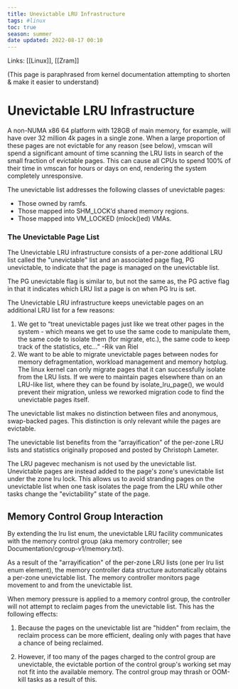 ```yaml
---
title: Unevictable LRU Infrastructure
tags: #linux
toc: true
season: summer
date updated: 2022-08-17 00:10
---
```


Links: [[Linux]], [[Zram]]

(This page is paraphrased from kernel documentation attempting to shorten & make it easier to understand)

# Unevictable LRU Infrastructure

A non-NUMA x86 64 platform with 128GB of main memory, for example, will have over 32 million 4k pages in a single zone. When a large proportion of these pages are not evictable for any reason (see below), vmscan will spend a significant amount of time scanning the LRU lists in search of the small fraction of evictable pages. This can cause all CPUs to spend 100% of their time in vmscan for hours or days on end, rendering the system completely unresponsive.

The unevictable list addresses the following classes of unevictable pages:

- Those owned by ramfs.
- Those mapped into SHM_LOCK’d shared memory regions.
- Those mapped into VM_LOCKED (mlock()ed) VMAs.

### The Unevictable Page List

The Unevictable LRU infrastructure consists of a per-zone additional LRU list called the "unevictable" list and an associated page flag, PG unevictable, to indicate that the page is managed on the unevictable list.

The PG unevictable flag is similar to, but not the same as, the PG active flag in that it indicates which LRU list a page is on when PG lru is set.

The Unevictable LRU infrastructure keeps unevictable pages on an additional LRU list for a few reasons:

1. We get to “treat unevictable pages just like we treat other pages in the system - which means we get to use the same code to manipulate them, the same code to isolate them (for migrate, etc.), the same code to keep track of the statistics, etc...” -Rik van Riel
2. We want to be able to migrate unevictable pages between nodes for memory defragmentation, workload management and memory hotplug. The linux kernel can only migrate pages that it can successfully isolate from the LRU lists. If we were to maintain pages elsewhere than on an LRU-like list, where they can be found by isolate_lru_page(), we would prevent their migration, unless we reworked migration code to find the unevictable pages itself.

The unevictable list makes no distinction between files and anonymous, swap-backed pages. This distinction is only relevant while the pages are evictable.

The unevictable list benefits from the “arrayification” of the per-zone LRU lists and statistics originally proposed and posted by Christoph Lameter.

The LRU pagevec mechanism is not used by the unevictable list. Unevictable pages are instead added to the page's zone's unevictable list under the zone lru lock. This allows us to avoid stranding pages on the unevictable list when one task isolates the page from the LRU while other tasks change the "evictability" state of the page.

## Memory Control Group Interaction

By extending the lru list enum, the unevictable LRU facility communicates with the memory control group (aka memory controller; see Documentation/cgroup-v1/memory.txt).

As a result of the "arrayification" of the per-zone LRU lists (one per lru list enum element), the memory controller data structure automatically obtains a per-zone unevictable list. The memory controller monitors page movement to and from the unevictable list.

When memory pressure is applied to a memory control group, the controller will not attempt to reclaim pages from the unevictable list. This has the following effects:

1. Because the pages on the unevictable list are "hidden" from reclaim, the reclaim process can be more efficient, dealing only with pages that have a chance of being reclaimed.

2. However, if too many of the pages charged to the control group are unevictable, the evictable portion of the control group's working set may not fit into the available memory. The control group may thrash or OOM-kill tasks as a result of this.
